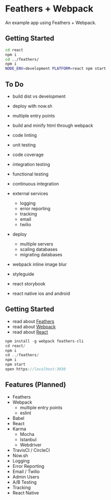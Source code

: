 # Feathers + Webpack

An example app using Feathers + Webpack.

## Getting Started

```sh
cd react
npm i
cd ../feathers/
npm i
NODE_ENV=development PLATFORM=react npm start
```

## To Do

- build dist vs development
- deploy with now.sh

- multiple entry points
- build and minify html through webpack

- code linting
- unit testing
- code coverage
- integration testing
- functional testing
- continuous integration

- external services
  - logging
  - error reporting
  - tracking
  - email
  - twilio
- deploy
  - multiple servers
  - scaling databases
  - migrating databases

- webpack inline image blur
- styleguide
- react storybook
- react native ios and android

## Getting Started

- read about [Feathers](http://docs.feathersjs.com/)
- read about [Webpack](https://webpack.github.io/docs)
- read about [React](https://facebook.github.io/react/docs)

```js
npm install -g webpack feathers-cli
cd react/
npm i
cd ../feathers/
npm i
npm start
open https://localhost:3030
```

## Features (Planned)

- Feathers
- Webpack
  - multiple entry points
  - eslint
- Babel
- React
- Karma
  - Mocha
  - Istanbul
  - Webdriver
- TravisCI / CircleCI
- Now.sh
- Logging
- Error Reporting
- Email / Twilio
- Admin Users
- A/B Testing
- Tracking
- React Native
